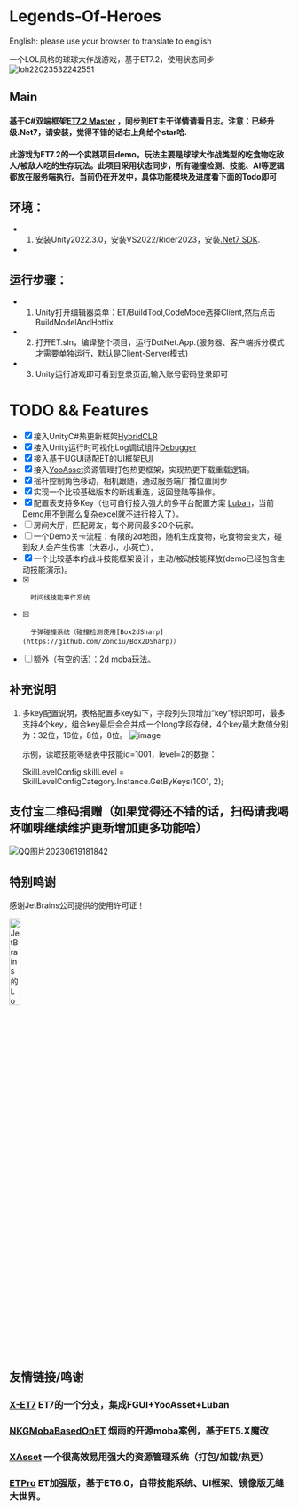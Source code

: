 # Legends-Of-Heroes
English: please use your browser to translate to english

一个LOL风格的球球大作战游戏，基于ET7.2，使用状态同步
![loh22023532242551](https://user-images.githubusercontent.com/8274346/235951176-f96efa8f-d3e5-4089-a1c9-56643859b487.gif)

## Main
#### 基于C#双端框架[ET7.2 Master](https://github.com/egametang/ET) ，同步到ET主干详情请看日志。注意：已经升级.Net7，请安装，觉得不错的话右上角给个star哈.
#### 此游戏为ET7.2的一个实践项目demo，玩法主要是球球大作战类型的吃食物吃敌人/被敌人吃的生存玩法。此项目采用状态同步，所有碰撞检测、技能、AI等逻辑都放在服务端执行。当前仍在开发中，具体功能模块及进度看下面的Todo即可

## 环境：
- 1. 安装Unity2022.3.0，安装VS2022/Rider2023，安装[.Net7 SDK](https://dotnet.microsoft.com/zh-cn/download/dotnet/7.0).
- 
## 运行步骤：
- 1. Unity打开编辑器菜单：ET/BuildTool,CodeMode选择Client,然后点击BuildModelAndHotfix.
- 2. 打开ET.sln，编译整个项目，运行DotNet.App.(服务器、客户端拆分模式才需要单独运行，默认是Client-Server模式)
- 3. Unity运行游戏即可看到登录页面,输入账号密码登录即可

# TODO && Features
- [x] 接入UnityC#热更新框架[HybridCLR](https://github.com/focus-creative-games/hybridclr)
- [x] 接入Unity运行时可视化Log调试组件[Debugger](https://github.com/FlameskyDexive/Debugger)
- [x] 接入基于UGUI适配ET的UI框架[EUI](https://github.com/zzjfengqing/ET-EUI)
- [x] 接入[YooAsset](https://github.com/tuyoogame/YooAsset)资源管理打包热更框架，实现热更下载重载逻辑。
- [x] 摇杆控制角色移动，相机跟随，通过服务端广播位置同步
- [x] 实现一个比较基础版本的断线重连，返回登陆等操作。
- [x] 配置表支持多Key（也可自行接入强大的多平台配置方案 [Luban](https://github.com/focus-creative-games/luban)，当前Demo用不到那么复杂excel就不进行接入了）。
- [ ] 房间大厅，匹配房友，每个房间最多20个玩家。
- [ ] 一个Demo关卡流程：有限的2d地图，随机生成食物，吃食物会变大，碰到敌人会产生伤害（大吞小，小死亡）。
- [x] 一个比较基本的战斗技能框架设计，主动/被动技能释放(demo已经包含主动技能演示)。
- [x]       时间线技能事件系统
- [x]       子弹碰撞系统（碰撞检测使用[Box2dSharp](https://github.com/Zonciu/Box2DSharp)）
- [ ] 额外（有空的话）：2d moba玩法。

## 补充说明
1. 多key配置说明，表格配置多key如下，字段列头顶增加“key”标识即可，最多支持4个key，组合key最后会合并成一个long字段存储，4个key最大数值分别为：32位，16位，8位，8位。
![image](https://user-images.githubusercontent.com/8274346/223321430-a1825695-95b1-4f15-8bba-83dad8e0b84b.png)

      示例，读取技能等级表中技能id=1001，level=2的数据： 
    
      SkillLevelConfig skillLevel = SkillLevelConfigCategory.Instance.GetByKeys(1001, 2);
	              

## 支付宝二维码捐赠（如果觉得还不错的话，扫码请我喝杯咖啡继续维护更新增加更多功能哈）
![QQ图片20230619181842](https://github.com/FlameskyDexive/Legends-Of-Heroes/assets/8274346/e1b851e8-044e-483d-82a2-47f19559b3e8)

## 特别鸣谢

感谢JetBrains公司提供的使用许可证！

<p><a href="https://www.jetbrains.com/?from=Legends-Of-Heroes">
<img src="https://user-images.githubusercontent.com/8274346/223466125-611c027a-61f3-4ea0-a96d-4052283da746.png" alt="JetBrains的Logo" width="20%" height="20%"></a></p>

## 友情链接/鸣谢
### [X-ET7](https://github.com/IcePower/X-ET7) ET7的一个分支，集成FGUI+YooAsset+Luban 
### [NKGMobaBasedOnET](https://github.com/wqaetly/NKGMobaBasedOnET) 烟雨的开源moba案例，基于ET5.X魔改
### [XAsset](https://github.com/xasset/xasset) 一个很高效易用强大的资源管理系统（打包/加载/热更）
### [ETPro](https://github.com/526077247/ETPro) ET加强版，基于ET6.0，自带技能系统、UI框架、镜像版无缝大世界。
